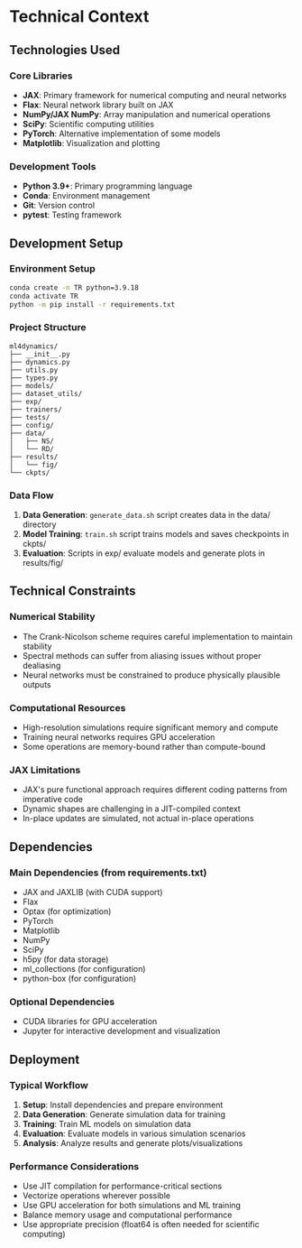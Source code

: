 # Technical Context

## Technologies Used

### Core Libraries
- **JAX**: Primary framework for numerical computing and neural networks
- **Flax**: Neural network library built on JAX
- **NumPy/JAX NumPy**: Array manipulation and numerical operations
- **SciPy**: Scientific computing utilities
- **PyTorch**: Alternative implementation of some models
- **Matplotlib**: Visualization and plotting

### Development Tools
- **Python 3.9+**: Primary programming language
- **Conda**: Environment management
- **Git**: Version control
- **pytest**: Testing framework

## Development Setup

### Environment Setup
```bash
conda create -n TR python=3.9.18
conda activate TR
python -m pip install -r requirements.txt
```

### Project Structure
```
ml4dynamics/
├── __init__.py
├── dynamics.py
├── utils.py
├── types.py
├── models/
├── dataset_utils/
├── exp/
├── trainers/
├── tests/
├── config/
├── data/
│   ├── NS/
│   └── RD/
├── results/
│   └── fig/
└── ckpts/
```

### Data Flow
1. **Data Generation**: `generate_data.sh` script creates data in the data/ directory
2. **Model Training**: `train.sh` script trains models and saves checkpoints in ckpts/
3. **Evaluation**: Scripts in exp/ evaluate models and generate plots in results/fig/

## Technical Constraints

### Numerical Stability
- The Crank-Nicolson scheme requires careful implementation to maintain stability
- Spectral methods can suffer from aliasing issues without proper dealiasing
- Neural networks must be constrained to produce physically plausible outputs

### Computational Resources
- High-resolution simulations require significant memory and compute
- Training neural networks requires GPU acceleration
- Some operations are memory-bound rather than compute-bound

### JAX Limitations
- JAX's pure functional approach requires different coding patterns from imperative code
- Dynamic shapes are challenging in a JIT-compiled context
- In-place updates are simulated, not actual in-place operations

## Dependencies

### Main Dependencies (from requirements.txt)
- JAX and JAXLIB (with CUDA support)
- Flax
- Optax (for optimization)
- PyTorch
- Matplotlib
- NumPy
- SciPy
- h5py (for data storage)
- ml_collections (for configuration)
- python-box (for configuration)

### Optional Dependencies
- CUDA libraries for GPU acceleration
- Jupyter for interactive development and visualization

## Deployment

### Typical Workflow
1. **Setup**: Install dependencies and prepare environment
2. **Data Generation**: Generate simulation data for training
3. **Training**: Train ML models on simulation data
4. **Evaluation**: Evaluate models in various simulation scenarios
5. **Analysis**: Analyze results and generate plots/visualizations

### Performance Considerations
- Use JIT compilation for performance-critical sections
- Vectorize operations wherever possible
- Use GPU acceleration for both simulations and ML training
- Balance memory usage and computational performance
- Use appropriate precision (float64 is often needed for scientific computing) 